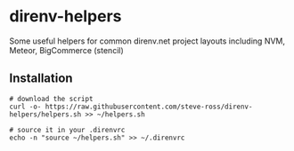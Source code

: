 # direnv-helpers
Some useful helpers for common direnv.net project layouts including NVM, Meteor, BigCommerce (stencil)

## Installation

```
# download the script
curl -o- https://raw.githubusercontent.com/steve-ross/direnv-helpers/helpers.sh >> ~/helpers.sh

# source it in your .direnvrc
echo -n "source ~/helpers.sh" >> ~/.direnvrc
```
